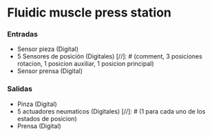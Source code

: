 # Fluidic muscle press station
### Entradas
+ Sensor pieza (Digital)
+ 5 Sensores de posición (Digitales)
[//]: # (comment, 3 posiciones rotacion, 1 posicion auxiliar, 1 posicion principal)
+ Sensor prensa (Digital)
### Salidas
+ Pinza (Digital)
+ 5 actuadores neumaticos (Digitales)
[//]: # (1 para cada uno de los estados de posicion)
+ Prensa (Digital)
